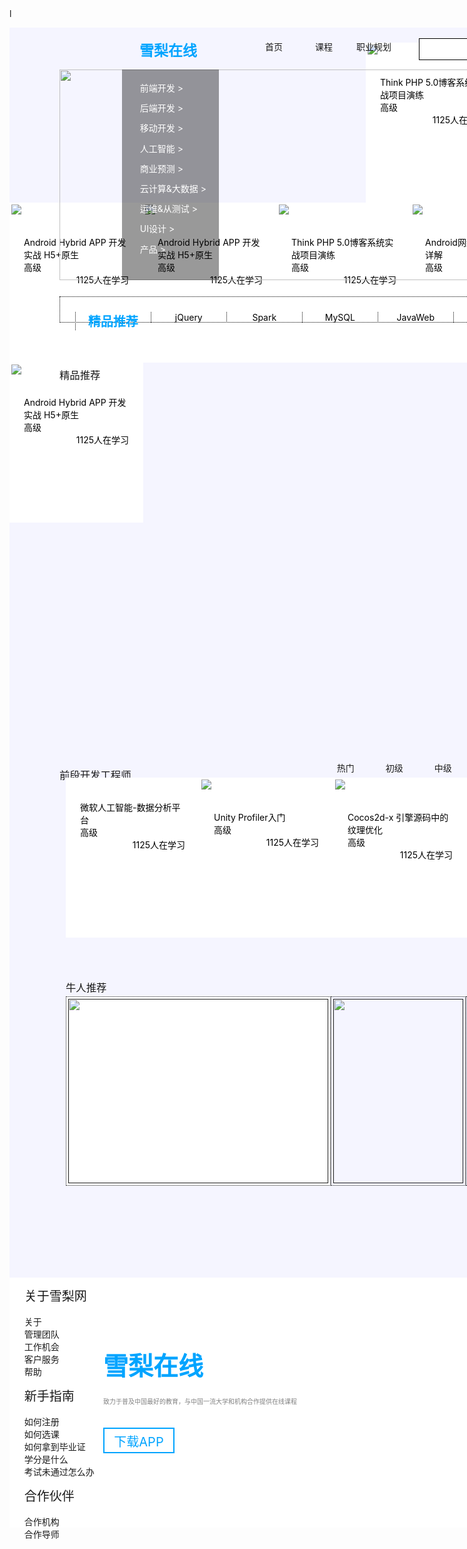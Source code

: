 <!DOCTYPE html>
<html>
<head>
	<meta charset="utf-8">
	<title>雪梨在线</title>
</head>l

<style>
/*重置浏览器样式*/
* {
    padding: 0;
    margin: 0;
}

a {
    text-decoration: none;
}

ul {
    list-style-type: none;
}

/*清除浮动*/
.clear:after {
    content: '';
    display: block;
    height: 0;
    clear: both;
}
.title{
	width: 95px;
	height: 22px;
	font-size:23px;
	font-family:Microsoft YaHei;
	font-weight:bold;
	color:#00A4FF;
	float: left;
	position: relative;
	left: 208px;
	top: 18px;
}
.all{
	width: 1400px;
	height: 2400px;
	position: relative;
	background-color: rgb(245,245,255);
}
.list li{
	display: inline-block;
	width: 80px;
	height: 25px;
	text-align: center;
	float: left;
	position: relative;
	left: 288px;
	top: 20px;
}
.list a:hover{
	border-bottom: 2px blue solid;
}
form{
	position: relative;
	left: 320px;
	top: 17px;
}
.search{
	float: left;
	width: 200px;
	padding: 9px;
	border: 1px solid;
}
.submit{
	float: left;
	width: 35px;
	height: 35px;
	background-color: rgb(20,88,180);
}
.fa-search{
	width: 20px;
	height: 20px;
	position: relative;
	left: 292px;
	top: 23px;
}
.personal{
	color: grey;
	position: relative;
	left: 350px;
	top: 23px;
}
.banner2{
	width: 1080px;
	height: 337px;
	position: absolute;
	top: 67px;
	left: 80px;
}
.content{
	width: 150px;
	height: 337px;
	padding-left: 5px;
	position: absolute;
	top: 67px;
	left: 180px;
	background-color: rgba(0,0,0,0.4);
	line-height: 2.3em;
}
.content li a{
	color: white;
}
.classify{
	width: 1080px;
	height: 30px;
	border: 1px black dotted;
	padding-top: 10px;
	position: absolute;
	left: 80px;
	top: 430px;
}
.classify ul li a{
	display: inline-block;
	width: 120px;
	float: left;
	border-left: 1px black dotted;
	text-align: center;
	color: black;
}
#change{
	float: right;
	color: #00A4FF;
}
#recommend{
	color: #00A4FF;
	font-size: 20px;
	font-weight: bold;
}
.h3{
	font-weight: normal;
	position: absolute;
	left: 80px;
	top: 520px;
}
.h33{
	font-weight: normal;
	position: absolute;
	left: 80px;
	top: 1160px;
}
.jingpin{
	width: 1080px;
	height: 520px;
	position: absolute;
	left: 80px;
	top: 600px;
}
.picture{
	background-color: white;
	padding: 3px;
	float: left;
	width: 208px;
	height: 250px;
	box-shadow: 3px rgba(118,118,118,0.5);
}
.pic{
	width: 208px;
	height: 150px;
}
.picture ul{
	padding: 20px;
	color: black;
}
.red{
	color: red;
	display: inline-block;
}
.study{
	display: inline-block;
	float: right;
}
#lists{
	float: left;
	width: 500px;
	height: 40px;
	position: absolute;
	left: 250px;
	top: 1160px;
	padding-left: 200px;
	padding-right: 200px;
}
#lists li a{
	display: inline-block;
	float: left;
	padding-left: 50px;
}
h4 a{
	position: absolute;
	left: 1100px;
	top: 1160px;
	color: grey;
	font-weight: normal;
}
.qianduan{
	width: 1080px;
	height: 260px;
	position: absolute;
	left: 90px;
	top: 1200px;
}
.h333{
	font-weight: normal;
	position: absolute;
	left: 90px;
	top: 1500px;	
}
.niuren{
	width: 1080px;
	height: 300px;
	position: absolute;
	left: 90px;
	top: 1550px;
}
.grad a img{
	border: 1px dotted;
	width: 416px;
	height: 295px;
	background-color: white;
	padding: 3px;
	float: left;
}
.people a img{
	border: 1px dotted;
	width: 208px;
	height: 295px;
	padding: 3px;
	float: left;
}
.bottom{
	width: 1400px;
	height: 400px;
	background-color: white;
	position: absolute;
	left: 0;
	bottom: 0;
}
.xueli{
	font-size:40px;
	font-family:Microsoft YaHei;
	font-weight:bold;
	color:#00A4FF;
	position: absolute;
	left: 150px;
	top: 110px;
}
.explain{
	font-size: 10px;
	color: grey;
	position: absolute;
	left: 150px;
	top: 190px;
}
.app a{
	display: block;
	width: 110px;
	height: 32px;
	padding-top: 5px;
	font-size: 20px;
	position: absolute;
	left: 150px;
	top: 240px;
	text-align: center;
	color: #00A4FF;
	border:2px #00A4FF solid;
}
.list1{
	display: block;
	width: 170px;
	height: 400px;
	padding-top: 100px;
	position: absolute;
	left: 600px;
}
.about{
	font-size: 20px;
}
.blank{
	color: white;
}
ul.list1 li a{
	color: black;
}
.list2{
	display: block;
	width: 170px;
	height: 400px;
	padding-top: 100px;
	position: absolute;
	left: 800px;
}
ul.list2 li a{
	color: black;
}
.list3{
	display: block;
	width: 170px;
	height: 400px;
	padding-top: 100px;
	position: absolute;
	left: 1000px;
}
ul.list3 li a{
	color: black;
}
</style>

<body>
	<div class="all">
		<div class="title">
			雪梨在线
		</div>
		<div>
			<ul class="list">
				<li><a href="">首页</a></li>
				<li><a href="">课程</a></li>
				<li><a href="">职业规划</a></li>
			</ul>
		</div>
		<form>
			<input type="text" name="search" class="search">
			<input type="button" name="submit" class="submit">
		</form>
		<img src="img/fa-search.png" class="fa-search">
		<a href="" class="personal">个人中心</a>
		<img src="img/banner2.png" class="banner2">
		<div class="content">
			<ul>
				<li><a href="">前端开发 ></a></li>
				<li><a href="">后端开发 ></a></li>
				<li><a href="">移动开发 ></a></li>
				<li><a href="">人工智能 ></a></li>
				<li><a href="">商业预测 ></a></li>
				<li><a href="">云计算&大数据 ></a></li>
				<li><a href="">运维&从测试 ></a></li>
				<li><a href="">UI设计 ></a></li>
				<li><a href="">产品 ></a></li>
			</ul>
		</div>
		<div class="classify">
			<ul>
				<li><a href="" id="recommend">精品推荐</a></li>
				<li><a href="">jQuery</a></li>
				<li><a href="">Spark</a></li>
				<li><a href="">MySQL</a></li>
				<li><a href="">JavaWeb</a></li>
				<li><a href="">MySQL</a></li>
				<li><a href="">JavaWeb</a></li>
				<li><a href="" id="change">修改兴趣</a></li>
			</ul>
		</div>
		<h3 class="h3">精品推荐</h3>
		<div class="jingpintuijian">
			<div class="picture">
				<a href="">
					<img src="1.jpg" class="pi">
					<ul>
						<li>Think PHP 5.0博客系统实战项目演练</li>
						<li class="re">高级</li>
						<li class="study">1125人在学习</li>
					</ul>
				</a>
			</div>
			<div class="picture">
				<a href="">
					<img src="2.jpg" class="pi">
					<ul>
						<li>Android网络图片加载框架详解</li>
						<li class="re">高级</li>
						<li class="study">1125人在学习</li>
					</ul>
				</a>
			</div>
			<div class="picture">
				<a href="">
					<img src="3.jpg" class="pi">
					<ul>
						<li>Angular 2 最新框架+主流技术+项目实战</li>
						<li class="re">高级</li>
						<li class="study">1125人在学习</li>
					</ul>
				</a>
			</div>
			<div class="picture">
				<a href="">
					<img src="4.jpg" class="pi">
					<ul>
						<li>Android Hybrid APP 开发实战 H5+原生</li>
						<li class="re">高级</li>
						<li class="study">1125人在学习</li>
					</ul>
				</a>
			</div>
			<div class="picture">
				<a href="">
					<img src="5.jpg" class="pi">
					<ul>
						<li>Android Hybrid APP 开发实战 H5+原生</li>
						<li class="re">高级</li>
						<li class="study">1125人在学习</li>
					</ul>
				</a>
			</div>
			<div class="picture">
				<a href="">
					<img src="6.jpg" class="pc">
					<ul>
						<li>Think PHP 5.0博客系统实战项目演练</li>
						<li class="re">高级</li>
						<li class="study">1125人在学习</li>
					</ul>
				</a>
			</div>
			<div class="picture">
				<a href="">
					<img src="7.jpg" class="pi">
					<ul>
						<li>Android网络图片加载框架详解</li>
						<li class="re">高级</li>
						<li class="study">1125人在学习</li>
					</ul>
				</a>
			</div>
			<div class="picture">
				<a href="">
					<img src="8.jpg" class="pi">
					<ul>
						<li>Angular 2 最新框架+主流技术+项目实战</li>
						<li class="re">高级</li>
						<li class="study">1125人在学习</li>
					</ul>
				</a>
			</div>
			<div class="picture">
				<a href="">
					<img src="9.jpg" class="pi">
					<ul>
						<li>Android Hybrid APP 开发实战 H5+原生</li>
						<li class="re">高级</li>
						<li class="study">1125人在学习</li>
					</ul>
				</a>
			</div>
			<div class="picture">
				<a href="">
					<img src="10.jpg" class="pi">
					<ul>
						<li>Android Hybrid APP 开发实战 H5+原生</li>
						<li class="re">高级</li>
						<li class="study">1125人在学习</li>
					</ul>
				</a>
			</div>
		</div>
		<h3 class="h33">前段开发工程师</h3>
		<div id="lists">
			<ul>
				<li><a href="">热门</a></li>
				<li><a href="">初级</a></li>
				<li><a href="">中级</a></li>
				<li><a href="">高级</a></li>
			</ul>
		</div>
		<h4><a href="">查看全部</a></h4>
		<div class="qianduan">
			<div class="picture">
				<a href="">
					<img src="" class="pi">
					<ul>
						<li>微软人工智能-数据分析平台</li>
						<li class="re">高级</li>
						<li class="study">1125人在学习</li>
					</ul>
				</a>
			</div>
			<div class="picture">
				<a href="">
					<img src="11.jpg" class="pi">
					<ul>
						<li>Unity Profiler入门</li>
						<li class="re">高级</li>
						<li class="study">1125人在学习</li>
					</ul>
				</a>
			</div>
			<div class="picture">
				<a href="">
					<img src="12.jpg" class="pi">
					<ul>
						<li>Cocos2d-x 引擎源码中的纹理优化</li>
						<li class="re">高级</li>
						<li class="study">1125人在学习</li>
					</ul>
				</a>
			</div>
			<div class="picture">
				<a href="">
					<img src="13.jpg" class="pi">
					<ul>
						<li>Kami2首页界面切换效果</li>
						<li class="re">高级</li>
						<li class="study">1125人在学习</li>
					</ul>
				</a>
			</div>
			<div class="picture">
				<a href="">
					<img src="14.jpg" class="pi">
					<ul>
						<li>Android Hybrid APP 开发实战 H5+原生</li>
						<li class="re">高级</li>
						<li class="study">1125人在学习</li>
					</ul>
				</a>
			</div>
		</div>
		<h3 class="h333">牛人推荐</h3>
		<div class="niuren">
			<div class="grad">
				<a href="">
					<img src="15.jpg">
				</a>
			</div>
			<div class="people">
				<a href="">
					<img src="16.jpg">
				</a>
			</div>
			<div class="people">
				<a href="">
					<img src="17.jpg">
				</a>
			</div>
			<div class="people">
				<a href="">
					<img src="18.jpg">
				</a>
			</div>
		</div>
		<div class="bottom">
			<ul>
				<li class="xueli">雪梨在线</li>
				<li class="explain">致力于普及中国最好的教育，与中国一流大学和机构合作提供在线课程</li>
				<li class="app"><a href="">下载APP</a></li>
			</ul>
			<ul class="li1">
				<li class="about">关于雪梨网</li>
				<li class="blank">blank</li>
				<li><a href="">关于</a></li>
				<li><a href="">管理团队</a></li>
				<li><a href="">工作机会</a></li>
				<li><a href="">客户服务</a></li>
				<li><a href="">帮助</a></li>
			</ul>
			<ul class="li2">
				<li class="about">新手指南</li>
				<li class="blank">blank</li>
				<li><a href="">如何注册</a></li>
				<li><a href="">如何选课</a></li>
				<li><a href="">如何拿到毕业证</a></li>
				<li><a href="">学分是什么</a></li>
				<li><a href="">考试未通过怎么办</a></li>
			</ul>
			<ul class="li3">
				<li class="about">合作伙伴</li>
				<li class="blank">blank</li>
				<li><a href="">合作机构</a></li>
				<li><a href="">合作导师</a></li>
			</ul>
		</div>
	</div>
</body>
</html>
